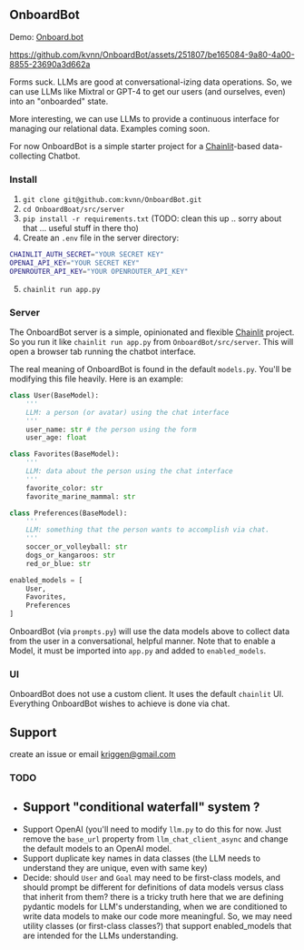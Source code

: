 ## OnboardBot

Demo: [Onboard.bot](https://onboard.bot)

https://github.com/kvnn/OnboardBot/assets/251807/be165084-9a80-4a00-8855-23690a3d662a

Forms suck. LLMs are good at conversational-izing data operations. So, we can use LLMs like Mixtral or GPT-4 to get our users (and ourselves, even) into an "onboarded" state.

More interesting, we can use LLMs to provide a continuous interface for managing our relational data. Examples coming soon.

For now OnboardBot is a simple starter project for a [Chainlit](https://github.com/Chainlit/chainlit)-based data-collecting Chatbot.


### Install
1. `git clone git@github.com:kvnn/OnboardBot.git`
2. `cd OnboardBoat/src/server`
3. `pip install -r requirements.txt` (TODO: clean this up .. sorry about that ... useful stuff in there tho)
4. Create an `.env` file in the server directory:
```bash
CHAINLIT_AUTH_SECRET="YOUR SECRET KEY"
OPENAI_API_KEY="YOUR SECRET KEY"
OPENROUTER_API_KEY="YOUR OPENROUTER_API_KEY"
```
5. `chainlit run app.py`


### Server

The OnboardBot server is a simple, opinionated and flexible [Chainlit](https://github.com/Chainlit/chainlit) project.
So you run it like `chainlit run app.py` from `OnboardBot/src/server`.
This will open a browser tab running the chatbot interface.

The real meaning of OnboardBot is found in the default `models.py`.
You'll be modifying this file heavily.
Here is an example:

```python
class User(BaseModel):
    '''
    LLM: a person (or avatar) using the chat interface
    '''
    user_name: str # the person using the form
    user_age: float

class Favorites(BaseModel):
    '''
    LLM: data about the person using the chat interface
    '''
    favorite_color: str
    favorite_marine_mammal: str

class Preferences(BaseModel):
    '''
    LLM: something that the person wants to accomplish via chat.
    '''
    soccer_or_volleyball: str
    dogs_or_kangaroos: str
    red_or_blue: str

enabled_models = [
    User,
    Favorites,
    Preferences
]
```

OnboardBot (via `prompts.py`) will use the data models above to collect data from the user in a conversational, helpful manner. Note that to enable a Model, it must be imported into `app.py` and added to `enabled_models`.


### UI
OnboardBot does not use a custom client. It uses the default `chainlit` UI. 
Everything OnboardBot wishes to achieve is done via chat.


## Support

create an issue or email [kriggen@gmail.com](mailto:kriggen@gmail.com)


### TODO

- Support "conditional waterfall" system ?
  - 
- Support OpenAI (you'll need to modify `llm.py` to do this for now. Just remove the `base_url` property from `llm_chat_client_async` and change the default models to an OpenAI model. 
- Support duplicate key names in data classes (the LLM needs to understand they are unique, even with same key)
- Decide: should `User` and `Goal` may need to be first-class models, and should prompt be different for definitions of data models versus class that inherit from them? there is a tricky truth here that we are defining pydantic models for LLM's understanding, when we are conditioned to write data models to make our code more meaningful. So, we may need utility classes (or first-class classes?) that support enabled_models that are intended for the LLMs understanding.
